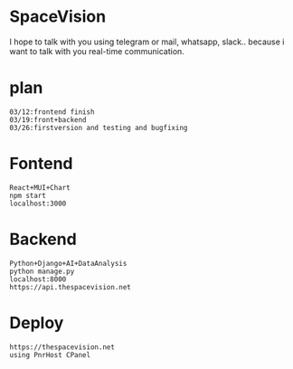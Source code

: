 # SpaceVision

I hope to talk with you using telegram or mail, whatsapp, slack..
because i want to talk with you real-time communication.

# plan

    03/12:frontend finish
    03/19:front+backend
    03/26:firstversion and testing and bugfixing

# Fontend

    React+MUI+Chart
    npm start
    localhost:3000

# Backend

    Python+Django+AI+DataAnalysis
    python manage.py
    localhost:8000
    https://api.thespacevision.net

# Deploy
    https://thespacevision.net
    using PnrHost CPanel

